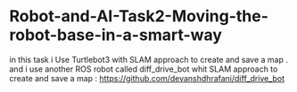 # Robot-and-AI-Task2-Moving-the-robot-base-in-a-smart-way
in this task i Use Turtlebot3 with SLAM approach to create and
save a map . 
and i use  another ROS robot called  diff_drive_bot whit SLAM approach to
create and save a map : https://github.com/devanshdhrafani/diff_drive_bot
